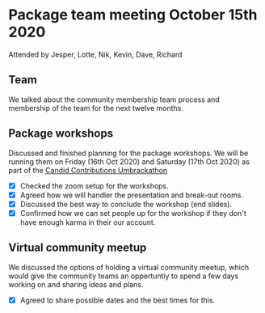# Package team meeting October 15th 2020

Attended by Jesper, Lotte, Nik, Kevin, Dave, Richard

## Team 
We talked about the community membership team process and membership of the team for the next twelve months.

## Package workshops
Discussed and finished planning for the package workshops. We will be running them on Friday (16th Oct 2020) and Saturday (17th Oct 2020)
as part of the [Candid Contributions Umbrackathon](https://candidcontributions.com/umbrackathon/)

- [x] Checked the zoom setup for the workshops.
- [x] Agreed how we will handler the presentation and break-out rooms.
- [x] Discussed the best way to conclude the workshop (end slides).
- [x] Confirmed how we can set people up for the workshop if they don't have enough karma in their our account.

## Virtual community meetup

 We discussed the options of holding a virtual community meetup, which would give the community teams an oppertuntiy to
 spend a few days working on and sharing ideas and plans.
  
- [x] Agreed to share possible dates and the best times for this.
